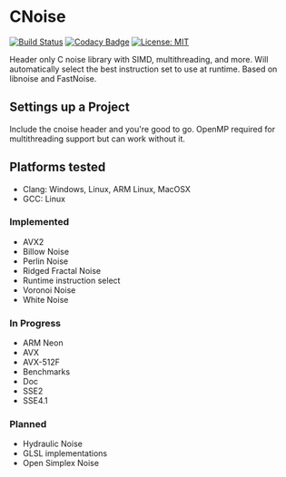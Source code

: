 # CNoise

[![Build Status](https://travis-ci.org/Zalrioth/cnoise.svg?branch=master)](https://travis-ci.org/Zalrioth/cnoise)
[![Codacy Badge](https://api.codacy.com/project/badge/Grade/cec66d7aa0304d15ade4ac7b8a0aff95)](https://www.codacy.com/manual/Zalrioth/cnoise?utm_source=github.com&amp;utm_medium=referral&amp;utm_content=Zalrioth/cnoise&amp;utm_campaign=Badge_Grade)
[![License: MIT](https://img.shields.io/badge/License-MIT-yellow.svg)](https://opensource.org/licenses/MIT)

Header only C noise library with SIMD, multithreading, and more. Will automatically select the best instruction set to use at runtime. Based on libnoise and FastNoise.<br/>

## Settings up a Project

Include the cnoise header and you're good to go. OpenMP required for multithreading support but can work without it.<br/>

## Platforms tested

- Clang: Windows, Linux, ARM Linux, MacOSX<br/>
- GCC: Linux<br/>

### Implemented

- AVX2<br/>
- Billow Noise<br/>
- Perlin Noise<br/>
- Ridged Fractal Noise<br/>
- Runtime instruction select<br/>
- Voronoi Noise<br/>
- White Noise<br/>

### In Progress

- ARM Neon<br/>
- AVX<br/>
- AVX-512F<br/>
- Benchmarks<br/>
- Doc<br/>
- SSE2<br/>
- SSE4.1<br/>

### Planned

- Hydraulic Noise<br/>
- GLSL implementations<br/>
- Open Simplex Noise<br/>
